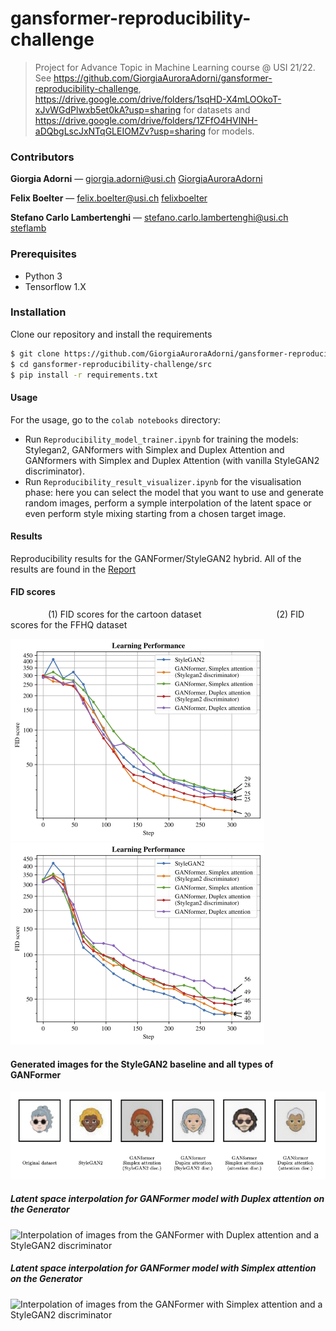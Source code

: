 # gansformer-reproducibility-challenge

> Project for Advance Topic in Machine Learning course @ USI 21/22.  
> See https://github.com/GiorgiaAuroraAdorni/gansformer-reproducibility-challenge, https://drive.google.com/drive/folders/1sqHD-X4mLOOkoT-xJvWGdPlwxb5et0kA?usp=sharing for datasets and https://drive.google.com/drive/folders/1ZFfO4HVINH-aDQbgLscJxNTqGLEIOMZv?usp=sharing for models.

### Contributors

**Giorgia Adorni** — giorgia.adorni@usi.ch [GiorgiaAuroraAdorni](https://github.com/GiorgiaAuroraAdorni)

**Felix Boelter** — felix.boelter@usi.ch [felixboelter](https://github.com/felixboelter)

**Stefano Carlo Lambertenghi** — stefano.carlo.lambertenghi@usi.ch [steflamb](https://github.com/steflamb)

### Prerequisites

- Python 3
- Tensorflow 1.X

### Installation

Clone our repository and install the requirements

```sh
$ git clone https://github.com/GiorgiaAuroraAdorni/gansformer-reproducibility-challenge
$ cd gansformer-reproducibility-challenge/src
$ pip install -r requirements.txt
```

#### Usage

For the usage, go to the `colab notebooks` directory: 
- Run `Reproducibility_model_trainer.ipynb` for training the models: Stylegan2, GANformers with Simplex and Duplex Attention and GANformers with Simplex and Duplex Attention (with vanilla StyleGAN2 discriminator).  
- Run `Reproducibility_result_visualizer.ipynb` for the visualisation phase: here you can select the model that you want to use and generate random images, perform a symple interpolation of the latent space or even perform style mixing starting from a chosen target image.

#### Results
Reproducibility results for the GANFormer/StyleGAN2 hybrid. All of the results are found in the [Report](https://github.com/felixboelter/gansformer-reproducibility-challenge/blob/main/report/main.pdf)
#### FID scores
&emsp;&emsp;&emsp;&emsp;
(1) FID scores for the cartoon dataset
&emsp;&emsp;&emsp;&emsp;&emsp;&emsp;&emsp;&emsp; 
(2) FID scores for the FFHQ dataset

![FID Score cartoon dataset](https://github.com/felixboelter/gansformer-reproducibility-challenge/blob/main/report/images/FIDscore-cartoonset.png) ![FID Score FFHQ dataset](https://github.com/felixboelter/gansformer-reproducibility-challenge/blob/main/report/images/FIDscore-ffhq.png)
#### Generated images for the StyleGAN2 baseline and all types of GANFormer
![Generated images for the StyleGAN2 baseline and all types of GANFormer](https://github.com/felixboelter/gansformer-reproducibility-challenge/blob/main/report/images/imgAll.png)

##### Latent space interpolation for GANFormer model with Duplex attention on the Generator
![Interpolation of images from the GANFormer with Duplex attention and a StyleGAN2 discriminator](https://github.com/felixboelter/gansformer-reproducibility-challenge/blob/main/report/images/interpolation_GANFormer_Duplex_D_Stylegan2_300kimg.png)

##### Latent space interpolation for GANFormer model with Simplex attention on the Generator
![Interpolation of images from the GANFormer with Simplex attention and a StyleGAN2 discriminator](https://github.com/felixboelter/gansformer-reproducibility-challenge/blob/main/report/images/interpolation_GANFormer_Simplex_D_Stylegan2_300kimg.png)
